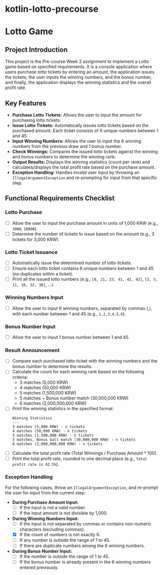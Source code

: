 # kotlin-lotto-precourse

# Lotto Game

## Project Introduction

This project is the Pre-course Week 2 assignment to implement a Lotto game based on specified requirements. It is a console application where users purchase lotto tickets by entering an amount, the application issues the tickets, the user inputs the winning numbers, and the bonus number, and finally, the application displays the winning statistics and the overall profit rate.

## Key Features

* **Purchase Lotto Tickets:** Allows the user to input the amount for purchasing lotto tickets.
* **Issue Lotto Tickets:** Automatically issues lotto tickets based on the purchased amount. Each ticket consists of 6 unique numbers between 1 and 45.
* **Input Winning Numbers:** Allows the user to input the 6 winning numbers from the previous draw and 1 bonus number.
* **Check Winnings:** Compares the issued lotto tickets against the winning and bonus numbers to determine the winning rank.
* **Output Results:** Displays the winning statistics (count per rank) and calculates/displays the total profit rate based on the purchase amount.
* **Exception Handling:** Handles invalid user input by throwing an `IllegalArgumentException` and re-prompting for input from that specific step.

## Functional Requirements Checklist

### Lotto Purchase

* [ ] Allow the user to input the purchase amount in units of 1,000 KRW (e.g., `3000`, `10000`).
* [ ] Determine the number of tickets to issue based on the amount (e.g., 3 tickets for 3,000 KRW).

### Lotto Ticket Issuance

* [ ] Automatically issue the determined number of lotto tickets.
* [ ] Ensure each lotto ticket contains 6 unique numbers between 1 and 45 (no duplicates within a ticket).
* [ ] Print all the issued lotto numbers (e.g., `[8, 21, 23, 41, 42, 43]`, `[3, 5, 11, 16, 32, 38]`, ...).

### Winning Numbers Input

* [ ] Allow the user to input 6 winning numbers, separated by commas (,), with each number between 1 and 45 (e.g., `1,2,3,4,5,6`).

### Bonus Number Input

* [ ] Allow the user to input 1 bonus number between 1 and 45.

### Result Announcement

* [ ] Compare each purchased lotto ticket with the winning numbers and the bonus number to determine the results.
* [ ] Calculate the count for each winning rank based on the following criteria:
    * 3 matches (5,000 KRW)
    * 4 matches (50,000 KRW)
    * 5 matches (1,500,000 KRW)
    * 5 matches + Bonus number match (30,000,000 KRW)
    * 6 matches (2,000,000,000 KRW)
* [ ] Print the winning statistics in the specified format:
    ```
    Winning Statistics
    ---
    3 matches (5,000 KRW) - n tickets
    4 matches (50,000 KRW) - n tickets
    5 matches (1,500,000 KRW) - n tickets
    5 matches, Bonus ball match (30,000,000 KRW) - n tickets
    6 matches (2,000,000,000 KRW) - n tickets
    ```
* [ ] Calculate the total profit rate (Total Winnings / Purchase Amount * 100).
* [ ] Print the total profit rate, rounded to one decimal place (e.g., `Total profit rate is 62.5%`).

### Exception Handling

For the following cases, throw an `IllegalArgumentException`, and re-prompt the user for input from the current step:

* **During Purchase Amount Input:**
    * [ ] If the input is not a valid number.
    * [ ] If the input amount is not divisible by 1,000.
* **During Winning Numbers Input:**
    * [ ] If the input is not separated by commas or contains non-numeric characters (excluding commas).
    * [x] If the count of numbers is not exactly 6.
    * [ ] If any number is outside the range of 1 to 45.
    * [ ] If there are duplicate numbers among the 6 winning numbers.
* **During Bonus Number Input:**
    * [ ] If the number is outside the range of 1 to 45.
    * [ ] If the bonus number is already present in the 6 winning numbers entered previously.